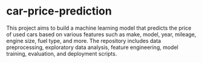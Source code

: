 # car-price-prediction
This project aims to build a machine learning model that predicts the price of used cars based on various features such as make, model, year, mileage, engine size, fuel type, and more. The repository includes data preprocessing, exploratory data analysis, feature engineering, model training, evaluation, and deployment scripts.
